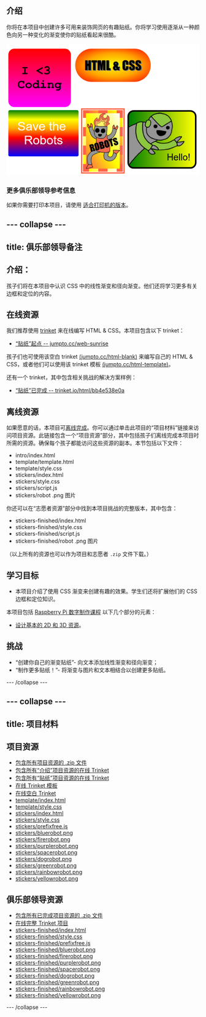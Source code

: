## 介绍

你将在本项目中创建许多可用来装饰网页的有趣贴纸。你将学习使用逐渐从一种颜色向另一种变化的渐变使你的贴纸看起来很酷。 

![screenshot](images/stickers-finished.png)

### 更多俱乐部领导参考信息

如果你需要打印本项目，请使用 [适合打印机的版本](https://projects.raspberrypi.org/en/projects/stickers/print)。


--- collapse ---
---
title: 俱乐部领导备注
---


## 介绍：
孩子们将在本项目中认识 CSS 中的线性渐变和径向渐变。他们还将学习更多有关边框和定位的内容。 

## 在线资源

我们推荐使用 [trinket](https://trinket.io/) 来在线编写 HTML & CSS。本项目包含以下 trinket：

+ [“贴纸”起点  -- jumpto.cc/web-sunrise](http://jumpto.cc/web-sunrise)

孩子们也可使用该空白 trinket [(jumpto.cc/html-blank)](http://jumpto.cc/html-blank) 来编写自己的 HTML & CSS，或者他们可以使用该 trinket 模板 [(jumpto.cc/html-template)](http://jumpto.cc/html-template)。

还有一个 trinket，其中包含相关挑战的解决方案样例：

+ [“贴纸”已完成 -- trinket.io/html/bb4e538e0a](https://trinket.io/html/bb4e538e0a)

## 离线资源
如果愿意的话，本项目可[离线完成](https://www.codeclubprojects.org/en-GB/resources/webdev-working-offline/)。你可以通过单击此项目的“项目材料”链接来访问项目资源。此链接包含一个“项目资源”部分，其中包括孩子们离线完成本项目时所需的资源。确保每个孩子都能访问这些资源的副本。本节包括以下文件：

+ intro/index.html
+ template/template.html
+ template/style.css
+ stickers/index.html
+ stickers/style.css
+ stickers/script.js
+ stickers/robot .png 图片

你还可以在“志愿者资源”部分中找到本项目挑战的完整版本，其中包含：

+ stickers-finished/index.html
+ stickers-finished/style.css
+ stickers-finished/script.js
+ stickers-finished/robot .png 图片


（以上所有的资源也可以作为项目和志愿者 `.zip` 文件下载。）

## 学习目标
+ 本项目介绍了使用 CSS 渐变来创建有趣的效果。学生们还将扩展他们的 CSS 边框和定位知识。 

本项目包括 [Raspberry Pi 数字制作课程](http://rpf.io/curriculum) 以下几个部分的元素：

+ [设计基本的 2D 和 3D 资源](https://www.raspberrypi.org/curriculum/design/creator)。

## 挑战
+ “创建你自己的渐变贴纸”- 向文本添加线性渐变和径向渐变；
+ “制作更多贴纸！”- 将渐变与图片和文本相结合以创建更多贴纸。


--- /collapse ---


--- collapse ---
---
title: 项目材料
---
## 项目资源
* [包含所有项目资源的 .zip 文件](resources/stickers-project-resources.zip)
* [包含所有“介绍”项目资源的在线 Trinket](http://jumpto.cc/web-intro)
* [包含所有“贴纸”项目资源的在线 Trinket](http://jumpto.cc/web-stickers)
* [在线 Trinket 模板](http://jumpto.cc/trinket-template)
* [在线空白 Trinket](http://jumpto.cc/trinket-blank)
* [template/index.html](resources/template-index.html)
* [template/style.css](resources/template-style.css)
* [stickers/index.html](resources/stickers-index.html)
* [stickers/style.css](resources/stickers-style.css)
* [stickers/prefixfree.js](resources/stickers-prefixfree.js)
* [stickers/bluerobot.png](resources/stickers-bluerobot.png)
* [stickers/firerobot.png](resources/stickers-firerobot.png)
* [stickers/purplerobot.png](resources/stickers-purplerobot.png)
* [stickers/spacerobot.png](resources/stickers-spacerobot.png)
* [stickers/dogrobot.png](resources/stickers-dogrobot.png)
* [stickers/greenrobot.png](resources/stickers-greenrobot.png)
* [stickers/rainbowrobot.png](resources/stickers-rainbowrobot.png)
* [stickers/yellowrobot.png](resources/stickers-yellowrobot.png)

## 俱乐部领导资源
* [包含所有已完成项目资源的 .zip 文件](resources/stickers-volunteer-resources.zip)
* [在线完整 Trinket 项目](https://trinket.io/html/bb4e538e0a)
* [stickers-finished/index.html](resources/stickers-finished-index.html)
* [stickers-finished/style.css](resources/stickers-finished-style.css)
* [stickers-finished/prefixfree.js](resources/stickers-finished-prefixfree.js)
* [stickers-finished/bluerobot.png](resources/stickers-finished-bluerobot.png)
* [stickers-finished/firerobot.png](resources/stickers-finished-firerobot.png)
* [stickers-finished/purplerobot.png](resources/stickers-finished-purplerobot.png)
* [stickers-finished/spacerobot.png](resources/stickers-finished-spacerobot.png)
* [stickers-finished/dogrobot.png](resources/stickers-finished-dogrobot.png)
* [stickers-finished/greenrobot.png](resources/stickers-finished-greenrobot.png)
* [stickers-finished/rainbowrobot.png](resources/stickers-finished-rainbowrobot.png)
* [stickers-finished/yellowrobot.png](resources/stickers-finished-yellowrobot.png)

--- /collapse ---